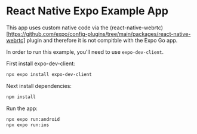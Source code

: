 # React Native Expo Example App

This app uses custom native code via the (react-native-webrtc)[https://github.com/expo/config-plugins/tree/main/packages/react-native-webrtc] plugin and therefore it is not compitble with the Expo Go app.

In order to run this example, you'll need to use `expo-dev-client`.

First install expo-dev-client:
```bash
npx expo install expo-dev-client
```

Next install dependencies:
```bash
npm install
```

Run the app:
```bash
npx expo run:android
npx expo run:ios
```
